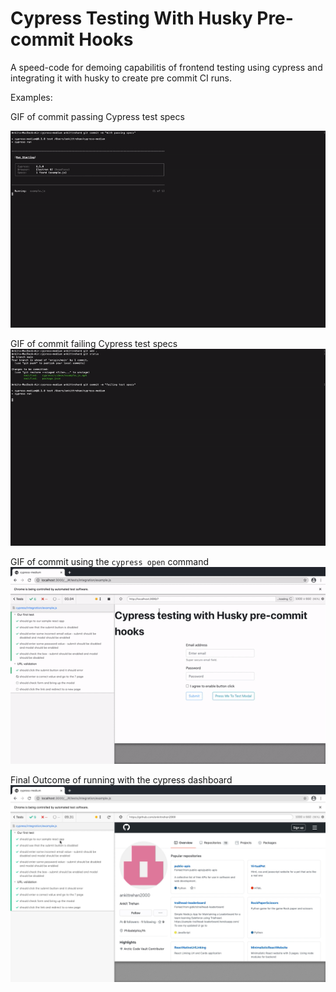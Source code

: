 # Cypress Testing With Husky Pre-commit Hooks

A speed-code for demoing capabilitis of frontend testing using cypress and integrating it with husky to create pre commit CI runs.

Examples: 

GIF of commit passing Cypress test specs


<img src="https://github.com/ankittrehan2000/cypress-medium/blob/main/demo/passing.gif" width="600" />

GIF of commit failing Cypress test specs
<img src="https://github.com/ankittrehan2000/cypress-medium/blob/main/demo/failtestrun.gif" width="600" />

GIF of commit using the `cypress open` command
<img src="https://github.com/ankittrehan2000/cypress-medium/blob/main/demo/sampleheadfulrun.gif" width="600" />

Final Outcome of running with the cypress dashboard
<img src="https://github.com/ankittrehan2000/cypress-medium/blob/main/demo/final.png" width="600" />
